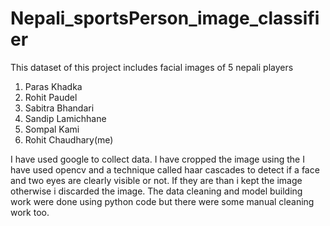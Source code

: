 # Nepali_sportsPerson_image_classifier

This dataset of this project includes facial images  of 5  nepali players 
1. Paras Khadka
2. Rohit Paudel
3. Sabitra Bhandari
4. Sandip Lamichhane
5. Sompal Kami
6. Rohit Chaudhary(me)

I have used google to collect data. I have cropped the image using the 
I have used opencv and a technique called haar cascades to detect if a face and two eyes are clearly visible or not. If they are than i kept the image otherwise i discarded the image. The data cleaning and model building work were done using python code but there were some manual cleaning work too.
